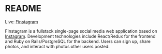 # README

Live: [Finstagram](https://finstagram-aa.herokuapp.com/#/ "Finstagram")

Finstagram is a fullstack single-page social media web application based on [Instagram](https://www.instagram.com/ "Instagram"). Development technologies include React/Redux for the frontend and Ruby on Rails/PostgreSQL for the backend. Users can sign up, share photos, and interact with photos other users posted.